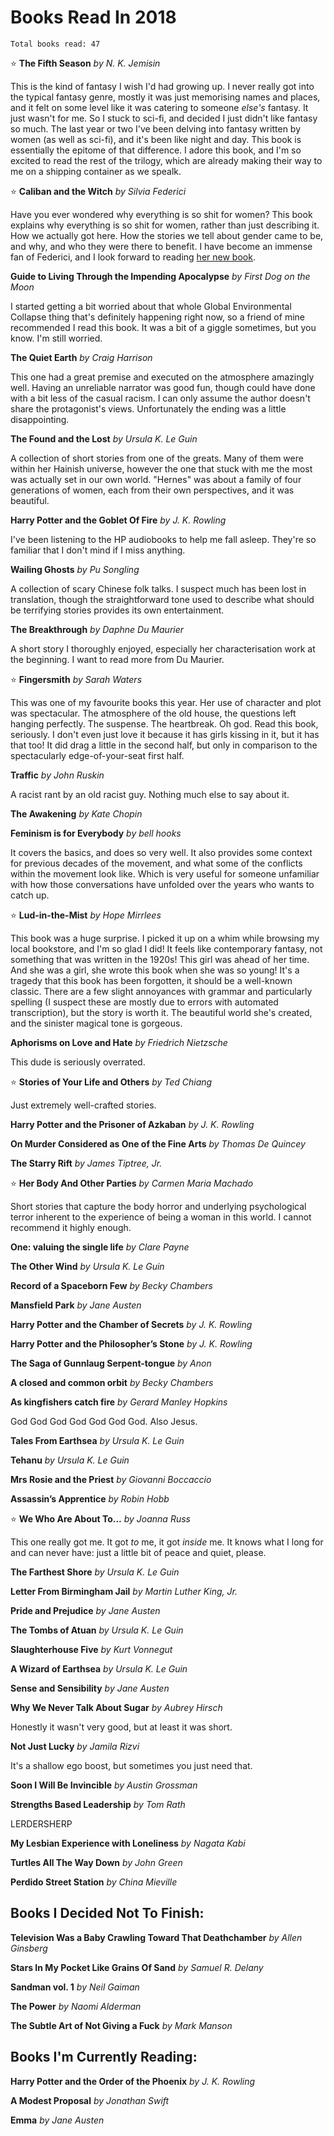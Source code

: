 # Books Read In 2018
`Total books read: 47`


⭐️ **The Fifth Season**
*by N. K. Jemisin*

This is the kind of fantasy I wish I'd had growing up. I never really got into the typical fantasy genre, mostly it was just memorising names and places, and it felt on some level like it was catering to someone _else's_ fantasy. It just wasn't for me. So I stuck to sci-fi, and decided I just didn't like fantasy so much.
The last year or two I've been delving into fantasy written by women (as well as sci-fi), and it's been like night and day. This book is essentially the epitome of that difference. I adore this book, and I'm so excited to read the rest of the trilogy, which are already making their way to me on a shipping container as we spealk.

⭐️ **Caliban and the Witch**
*by Silvia Federici*

Have you ever wondered why everything is so shit for women? This book explains why everything is so shit for women, rather than just describing it. How we actually got here. How the stories we tell about gender came to be, and why, and who they were there to benefit. I have become an immense fan of Federici, and I look forward to reading [her new book](https://www.amazon.com/Re-enchanting-World-Feminism-Politics-Commons/dp/1629635693).

**Guide to Living Through the Impending Apocalypse**
*by First Dog on the Moon*

I started getting a bit worried about that whole Global Environmental Collapse thing that's definitely happening right now, so a friend of mine recommended I read this book. It was a bit of a giggle sometimes, but you know. I'm still worried.

**The Quiet Earth**
*by Craig Harrison*

This one had a great premise and executed on the atmosphere amazingly well. Having an unreliable narrator was good fun, though could have done with a bit less of the casual racism. I can only assume the author doesn't share the protagonist's views. Unfortunately the ending was a little disappointing.

**The Found and the Lost**
*by Ursula K. Le Guin*

A collection of short stories from one of the greats. Many of them were within her Hainish universe, however the one that stuck with me the most was actually set in our own world. "Hernes" was about a family of four generations of women, each from their own perspectives, and it was beautiful.

**Harry Potter and the Goblet Of Fire**
*by J. K. Rowling*

I've been listening to the HP audiobooks to help me fall asleep. They're so familiar that I don't mind if I miss anything.

**Wailing Ghosts**
*by Pu Songling*

A collection of scary Chinese folk talks. I suspect much has been lost in translation, though the straightforward tone used to describe what should be terrifying stories provides its own entertainment.

**The Breakthrough**
*by Daphne Du Maurier*

A short story I thoroughly enjoyed, especially her characterisation work at the beginning. I want to read more from Du Maurier.

⭐️ **Fingersmith**
*by Sarah Waters*

This was one of my favourite books this year. Her use of character and plot was spectacular. The atmosphere of the old house, the questions left hanging perfectly. The suspense. The heartbreak. Oh god. Read this book, seriously. I don't even just love it because it has girls kissing in it, but it has that too! It did drag a little in the second half, but only in comparison to the spectacularly edge-of-your-seat first half.

**Traffic**
*by John Ruskin*

A racist rant by an old racist guy. Nothing much else to say about it.

**The Awakening**
*by Kate Chopin*

**Feminism is for Everybody**
*by bell hooks*

It covers the basics, and does so very well. It also provides some context for previous decades of the movement, and what some of the conflicts within the movement look like. Which is very useful for someone unfamiliar with how those conversations have unfolded over the years who wants to catch up.

⭐️ **Lud-in-the-Mist**
*by Hope Mirrlees*

This book was a huge surprise. I picked it up on a whim while browsing my local bookstore, and I'm so glad I did! It feels like contemporary fantasy, not something that was written in the 1920s! This girl was ahead of her time. And she was a girl, she wrote this book when she was so young! It's a tragedy that this book has been forgotten, it should be a well-known classic.
There are a few slight annoyances with grammar and particularly spelling (I suspect these are mostly due to errors with automated transcription), but the story is worth it.
The beautiful world she's created, and the sinister magical tone is gorgeous.

**Aphorisms on Love and Hate**
*by Friedrich Nietzsche*

This dude is seriously overrated.

⭐️ **Stories of Your Life and Others**
*by Ted Chiang*

Just extremely well-crafted stories.

**Harry Potter and the Prisoner of Azkaban**
*by J. K. Rowling*

**On Murder Considered as One of the Fine Arts**
*by Thomas De Quincey*

**The Starry Rift**
*by James Tiptree, Jr.*

⭐️ **Her Body And Other Parties**
*by Carmen Maria Machado*

Short stories that capture the body horror and underlying psychological terror inherent to the experience of being a woman in this world. I cannot recommend it highly enough.

**One: valuing the single life**
*by Clare Payne*

**The Other Wind**
*by Ursula K. Le Guin*

**Record of a Spaceborn Few**
*by Becky Chambers*

**Mansfield Park**
*by Jane Austen*

**Harry Potter and the Chamber of Secrets**
*by J. K. Rowling*

**Harry Potter and the Philosopher’s Stone**
*by J. K. Rowling*

**The Saga of Gunnlaug Serpent-tongue**
*by Anon*

**A closed and common orbit**
*by Becky Chambers*

**As kingfishers catch fire**
*by Gerard Manley Hopkins*

God God God God God God God. Also Jesus.

**Tales From Earthsea**
*by Ursula K. Le Guin*

**Tehanu**
*by Ursula K. Le Guin*

**Mrs Rosie and the Priest**
*by Giovanni Boccaccio*

**Assassin’s Apprentice**
*by Robin Hobb*

⭐️ **We Who Are About To...**
*by Joanna Russ*

This one really got me. It got _to_ me, it got _inside_ me. It knows what I long for and can never have: just a little bit of peace and quiet, please.

**The Farthest Shore**
*by Ursula K. Le Guin*

**Letter From Birmingham Jail**
*by Martin Luther King, Jr.*

**Pride and Prejudice**
*by Jane Austen*

**The Tombs of Atuan**
*by Ursula K. Le Guin*

**Slaughterhouse Five**
*by Kurt Vonnegut*

**A Wizard of Earthsea**
*by Ursula K. Le Guin*

**Sense and Sensibility**
*by Jane Austen*

**Why We Never Talk About Sugar**
*by Aubrey Hirsch*

Honestly it wasn't very good, but at least it was short.

**Not Just Lucky**
*by Jamila Rizvi*

It's a shallow ego boost, but sometimes you just need that.

**Soon I Will Be Invincible**
*by Austin Grossman*

**Strengths Based Leadership**
*by Tom Rath*

LERDERSHERP

**My Lesbian Experience with Loneliness**
*by Nagata Kabi*

**Turtles All The Way Down**
*by John Green*

**Perdido Street Station**
*by China Mieville*

## Books I Decided Not To Finish:

**Television Was a Baby Crawling Toward That Deathchamber**
*by Allen Ginsberg*

**Stars In My Pocket Like Grains Of Sand**
*by Samuel R. Delany*

**Sandman vol. 1**
*by Neil Gaiman*

**The Power**
*by Naomi Alderman*

**The Subtle Art of Not Giving a Fuck**
*by Mark Manson*

## Books I'm Currently Reading:

**Harry Potter and the Order of the Phoenix**
*by J. K. Rowling*

**A Modest Proposal**
*by Jonathan Swift*

**Emma**
*by Jane Austen*
